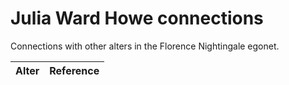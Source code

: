 # Julia Ward Howe connections
Connections with other alters in the Florence Nightingale egonet.

| Alter  | Reference|
| ------------- |------------- |
